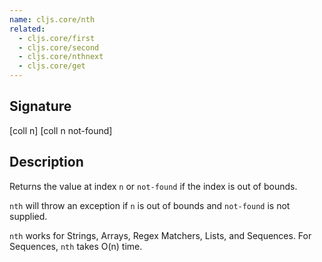 ```yaml
---
name: cljs.core/nth
related:
  - cljs.core/first
  - cljs.core/second
  - cljs.core/nthnext
  - cljs.core/get
---
```


## Signature
[coll n]
[coll n not-found]


## Description

Returns the value at index `n` or `not-found` if the index is out of bounds.

`nth` will throw an exception if `n` is out of bounds and `not-found` is not
supplied.

`nth` works for Strings, Arrays, Regex Matchers, Lists, and Sequences. For
Sequences, `nth` takes O(n) time.

